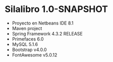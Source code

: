 # Silalibro 1.0-SNAPSHOT
- Proyecto en Netbeans IDE 8.1
- Maven project
- Spring Framework 4.3.2 RELEASE
- Primefaces 6.0
- MySQL 5.1.6
- Bootstrap v4.0.0
- FontAwesome v5.0.12

